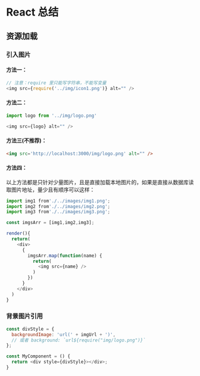 # React 总结
## 资源加载
### 引入图片
#### 方法一：
``` js
// 注意：require 里只能写字符串，不能写变量
<img src={require('../img/icon1.png')} alt="" />
```

#### 方法二：
``` js
import logo from '../img/logo.png'

<img src={logo} alt="" />
```

#### 方法三(不推荐)：
``` html
<img src='http://localhost:3000/img/logo.png' alt="" />
```

#### 方法四：
以上方法都是只针对少量图片，且是直接加载本地图片的，如果是直接从数据库读取图片地址，量少且有顺序可以这样：

``` js
import img1 from'./../images/img1.png';
import img2 from'./../images/img2.png';
import img3 from'./../images/img3.png';

const imgsArr = [img1,img2,img3];

render(){
  return(
    <div>
      {
        imgsArr.map(function(name) {
          return(
            <img src={name} />
          )
        }) 
      }
    </div>
  )
}
```

### 背景图片引用
``` js
const divStyle = {
  backgroundImage: 'url(' + imgUrl + ')',
  // 或者 background: `url${require("img/logo.png")}`
};

const MyComponent = () {
  return <div style={divStyle}></div>;
}
```
